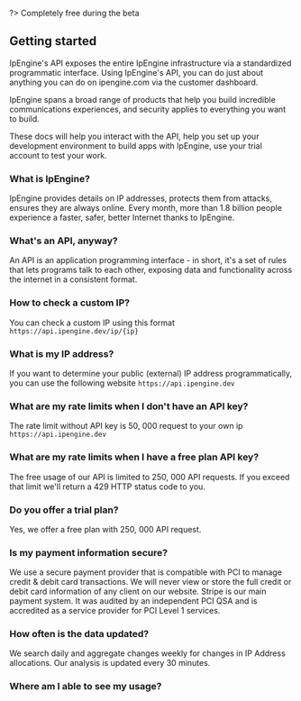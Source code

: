 ?> Completely free during the beta

## Getting started

IpEngine's API exposes the entire IpEngine infrastructure via a standardized programmatic interface. Using IpEngine's API, you can do just about anything you can do on ipengine.com via the customer dashboard.

IpEngine spans a broad range of products that help you build incredible communications experiences, and security applies to everything you want to build.

These docs will help you interact with the API, help you set up your development environment to build apps with IpEngine, use your trial account to test your work.

### What is IpEngine?

IpEngine provides details on IP addresses, protects them from attacks, ensures they are always online. Every month, more than 1.8 billion people experience a faster, safer, better Internet thanks to IpEngine.

### What's an API, anyway?

An API is an application programming interface - in short, it's a set of rules that lets programs talk to each other, exposing data and functionality across the internet in a consistent format.

### How to check a custom IP?

You can check a custom IP using this format `https://api.ipengine.dev/ip/{ip}` 

### What is my IP address?

If you want to determine your public (external) IP address programmatically, you can use the following website `https://api.ipengine.dev` 

### What are my rate limits when I don't have an API key?

The rate limit without API key is 50, 000 request to your own ip `https://api.ipengine.dev` 

### What are my rate limits when I have a free plan API key?

The free usage of our API is limited to 250, 000 API requests. If you exceed that limit we'll return a 429 HTTP status code to you.

### Do you offer a trial plan?

Yes, we offer a free plan with 250, 000 API request.

### Is my payment information secure?

We use a secure payment provider that is compatible with PCI to manage credit & debit card transactions. We will never view or store the full credit or debit card information of any client on our website. Stripe is our main payment system. It was audited by an independent PCI QSA and is accredited as a service provider for PCI Level 1 services.

### How often is the data updated?

We search daily and aggregate changes weekly for changes in IP Address allocations. Our analysis is updated every 30 minutes.

### Where am I able to see my usage?
